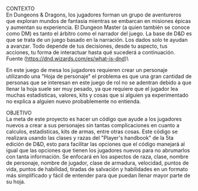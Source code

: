 CONTEXTO\
En Dungeons & Dragons, los jugadores forman un grupo de aventureros que exploran mundos de fantasía mientras se embarcan en misiones épicas y aumentan su experiencia. El Dungeon Master (a quien también se conoce como DM) es tanto el árbitro como el narrador del juego. La base de D&D es que se trata de un juego basado en la narración. Los dados solo te ayudan a avanzar. Todo depende de tus decisiones, desde tu aspecto, tus acciones, tu forma de interactuar hasta qué sucederá a continuación. Fuente (https://dnd.wizards.com/es/what-is-dnd)\

En este juego de mesa los jugadores requieren crear un personaje utilizando una "Hoja de personaje" el problema es que una gran cantidad de personas que se interesan en este juego de rol no se adentran debido a que llenar la hoja suele ser muy pesado, ya que requiere que el jugador lea muchas estadisticas, valores, kits y cosas que si alguien ya experimentado no explica a alguien nuevo probablemente no entienda.

OBJETIVO\
La meta de este proyecto es hacer un código que ayude a los jugadores nuevos a crear a sus personajes sin tantas complicaciones en cuanto a calculos, estadisticas, kits de armas, entre otras cosas. Este código se realizara usando las clases y razas del "Player's handbook" de la 5ta edición de D&D, esto para facilitar las opciones que el código manejará al igual que las opciones que tienen los jugadores nuevos para no abrumarlos con tanta información. Se enfocará en los aspectos de raza, clase, nombre de personaje, nombre de jugador, clase de armadura, velocidad, puntos de vida, puntos de habilidad, tiradas de salvación y habilidades en un formato más simplificado y fácil de entender para que puedan llenar mayor parte de su hoja.
